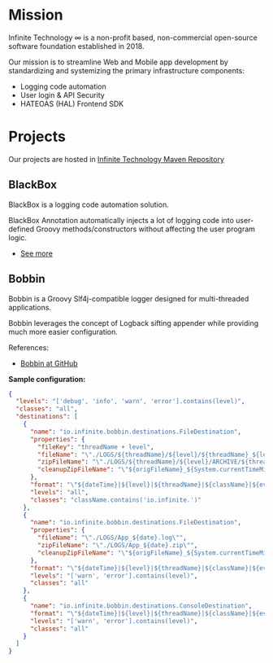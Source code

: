 # Mission

Infinite Technology ∞ is a non-profit based, non-commercial open-source software foundation established in 2018.

Our mission is to streamline Web and Mobile app development by standardizing and systemizing the primary infrastructure components:

* Logging code automation
* User login & API Security
* HATEOAS (HAL) Frontend SDK

# Projects

Our projects are hosted in [Infinite Technology Maven Repository](https://i-t.io/m2/)

## BlackBox

BlackBox is a logging code automation solution.

BlackBox Annotation automatically injects a lot of logging code into user-defined Groovy methods/constructors without affecting the user program logic.

* [See more](https//i-t.io/BlackBox/)

## Bobbin

Bobbin is a Groovy Slf4j-compatible logger designed for multi-threaded applications.

Bobbin leverages the concept of Logback sifting appender while providing much more easier configuration.

References:
* [Bobbin at GitHub](https://github.com/INFINITE-TECHNOLOGY/BOBBIN/)

**Sample configuration:**

```json
{
  "levels": "['debug', 'info', 'warn', 'error'].contains(level)",
  "classes": "all",
  "destinations": [
    {
      "name": "io.infinite.bobbin.destinations.FileDestination",
      "properties": {
        "fileKey": "threadName + level",
        "fileName": "\"./LOGS/${threadName}/${level}/${threadName}_${level}_${date}.log\"",
        "zipFileName": "\"./LOGS/${threadName}/${level}/ARCHIVE/${threadName}_${level}_${date}.zip\"",
        "cleanupZipFileName": "\"${origFileName}_${System.currentTimeMillis().toString()}.zip\""
      },
      "format": "\"${dateTime}|${level}|${threadName}|${className}|${event.message}\\n\"",
      "levels": "all",
      "classes": "className.contains('io.infinite.')"
    },
    {
      "name": "io.infinite.bobbin.destinations.FileDestination",
      "properties": {
        "fileName": "\"./LOGS/App_${date}.log\"",
        "zipFileName": "\"./LOGS/App_${date}.zip\"",
        "cleanupZipFileName": "\"${origFileName}_${System.currentTimeMillis().toString()}.zip\""
      },
      "format": "\"${dateTime}|${level}|${threadName}|${className}|${event.message}\\n\"",
      "levels": "['warn', 'error'].contains(level)",
      "classes": "all"
    },
    {
      "name": "io.infinite.bobbin.destinations.ConsoleDestination",
      "format": "\"${dateTime}|${level}|${threadName}|${className}|${event.message}\\n\"",
      "levels": "['warn', 'error'].contains(level)",
      "classes": "all"
    }
  ]
}
```